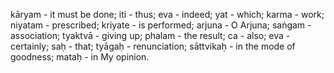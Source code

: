 kāryam - it must be done; iti - thus; eva - indeed; yat - which; karma - work; niyatam - prescribed; kriyate - is performed; arjuna - O Arjuna; saṅgam - association; tyaktvā - giving up; phalam - the result; ca - also; eva - certainly; saḥ - that; tyāgaḥ - renunciation; sāttvikaḥ - in the mode of goodness; mataḥ - in My opinion.